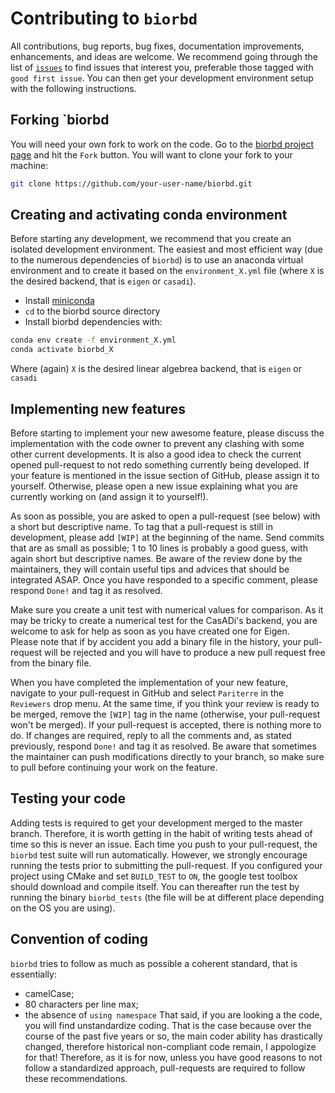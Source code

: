 # Contributing to `biorbd`
All contributions, bug reports, bug fixes, documentation improvements, enhancements, and ideas are welcome.
We recommend going through the list of [`issues`](https://github.com/pyomeca/biorbd/issues) to find issues that interest you, preferable those tagged with `good first issue`.
You can then get your development environment setup with the following instructions.

## Forking `biorbd

You will need your own fork to work on the code.
Go to the [biorbd project page](https://github.com/pyomeca/biorbd/) and hit the `Fork` button.
You will want to clone your fork to your machine:

```bash
git clone https://github.com/your-user-name/biorbd.git
```

## Creating and activating conda environment

Before starting any development, we recommend that you create an isolated development environment. 
The easiest and most efficient way (due to the numerous dependencies of `biorbd`) is to use an anaconda virtual environment and to create it based on the `environment_X.yml` file (where `X` is the desired backend, that is `eigen` or `casadi`). 

- Install [miniconda](https://conda.io/miniconda.html)
- `cd` to the biorbd source directory
- Install biorbd dependencies with:

```bash
conda env create -f environment_X.yml
conda activate biorbd_X
```
Where (again) `X` is the desired linear algebrea backend, that is `eigen` or `casadi`

## Implementing new features

Before starting to implement your new awesome feature, please discuss the implementation with the code owner to prevent any clashing with some other current developments. 
It is also a good idea to check the current opened pull-request to not redo something currently being developed. 
If your feature is mentioned in the issue section of GitHub, please assign it to yourself.
Otherwise, please open a new issue explaining what you are currently working on (and assign it to yourself!).

As soon as possible, you are asked to open a pull-request (see below) with a short but descriptive name. 
To tag that a pull-request is still in development, please add `[WIP]` at the beginning of the name.
Send commits that are as small as possible; 1 to 10 lines is probably a good guess, with again short but descriptive names. 
Be aware of the review done by the maintainers, they will contain useful tips and advices that should be integrated ASAP. 
Once you have responded to a specific comment, please respond `Done!` and tag it as resolved.

Make sure you create a unit test with numerical values for comparison.
As it may be tricky to create a numerical test for the CasADi's backend, you are welcome to ask for help as soon as you have created one for Eigen.  
Please note that if by accident you add a binary file in the history, your pull-request will be rejected and you will have to produce a new pull request free from the binary file. 

When you have completed the implementation of your new feature, navigate to your pull-request in GitHub and select `Pariterre` in the `Reviewers` drop menu. 
At the same time, if you think your review is ready to be merged, remove the `[WIP]` tag in the name (otherwise, your pull-request won't be merged). 
If your pull-request is accepted, there is nothing more to do. 
If changes are required, reply to all the comments and, as stated previously, respond `Done!` and tag it as resolved. 
Be aware that sometimes the maintainer can push modifications directly to your branch, so make sure to pull before continuing your work on the feature.

## Testing your code

Adding tests is required to get your development merged to the master branch. 
Therefore, it is worth getting in the habit of writing tests ahead of time so this is never an issue.
Each time you push to your pull-request, the `biorbd` test suite will run automatically.
However, we strongly encourage running the tests prior to submitting the pull-request.
If you configured your project using CMake and set `BUILD_TEST` to `ON`, the google test toolbox should download and compile itself.
You can thereafter run the test by running the binary `biorbd_tests` (the file will be at different place depending on the OS you are using).

## Convention of coding

`biorbd` tries to follow as much as possible a coherent standard, that is essentially:
  - camelCase;
  - 80 characters per line max;
  - the absence of `using namespace`
That said, if you are looking a the code, you will find unstandardize coding. 
That is the case because over the course of the past five years or so, the main coder ability has drastically changed, therefore historical non-compliant code remain, I appologize for that!
Therefore, as it is for now, unless you have good reasons to not follow a standardized approach, pull-requests are required to follow these recommendations. 

